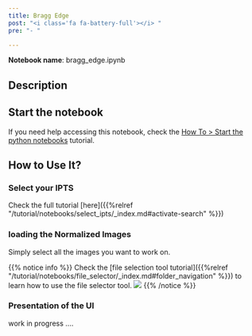 ```yaml
---
title: Bragg Edge
post: "<i class='fa fa-battery-full'></i> "
pre: "- "

---
```


**Notebook name**: bragg_edge.ipynb

## Description

## Start the notebook

If you need help accessing this notebook, check the [How To > Start the python
notebooks](/en/tutorial/how_to_start_notebooks) tutorial.

## How to Use It?

### Select your IPTS

Check the full tutorial [here]({{%relref "/tutorial/notebooks/select_ipts/_index.md#activate-search" %}})</i>

### loading the Normalized Images

Simply select all the images you want to work on.

{{% notice info %}}
Check the [file selection tool tutorial]({{%relref "/tutorial/notebooks/file_selector/_index.md#folder_navigation" %}})
to learn how to use the file selector tool.
<img src='/tutorial/how_to_run_notebooks/images/file_folder_browser.png' />
{{% /notice %}}

### Presentation of the UI

work in progress ....